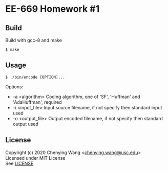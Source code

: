 # EE-669 Homework #1

## Build
Build with gcc-8 and make

    $ make

## Usage

    $ ./bin/encode [OPTION]...

Options:
- -a \<algorithm\>
Coding algorithm, one of 'SF', 'Huffman' and 'AdaHuffman', required
- -i \<input_file\>
Input source filename, if not specify then standard input used
- -o \<output_file\>
Output encoded filename, if not specify then standard output used

## License

Copyright (c) 2020 Chenying Wang \<chenying.wang@usc.edu\> \
Licensed under MIT License \
See [LICENSE](./LICENSE)
